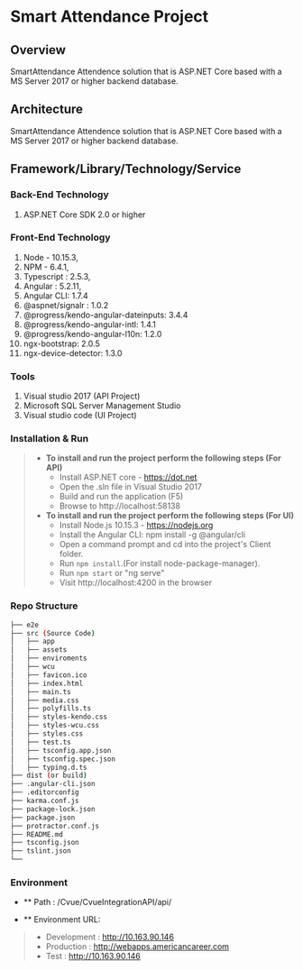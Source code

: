 # Smart Attendance Project


## Overview
SmartAttendance Attendence solution that is ASP.NET Core based with a MS Server 2017 or higher backend database.


## Architecture
SmartAttendance Attendence solution that is ASP.NET Core based with a MS Server 2017 or higher backend database.


## Framework/Library/Technology/Service

### Back-End Technology
1. ASP.NET Core SDK 2.0 or higher

### Front-End Technology
1. Node - 10.15.3,
1. NPM - 6.4.1,
1. Typescript : 2.5.3,
1. Angular : 5.2.11,
1. Angular CLI: 1.7.4
1. @aspnet/signalr : 1.0.2
1. @progress/kendo-angular-dateinputs: 3.4.4
1. @progress/kendo-angular-intl: 1.4.1
1. @progress/kendo-angular-l10n: 1.2.0
1. ngx-bootstrap: 2.0.5
1. ngx-device-detector: 1.3.0

### Tools
1. Visual studio 2017 (API Project)
1. Microsoft SQL Server Management Studio 
1. Visual studio code (UI Project)

### Installation & Run
> * **To install and run the project perform the following steps (For API)** 
>   * Install ASP.NET core - https://dot.net
>   * Open the .sln file in Visual Studio 2017
>   * Build and run the application (F5)
>   * Browse to http://localhost:58138
> * **To install and run the project perform the following steps (For UI)**
>   * Install Node.js 10.15.3 - https://nodejs.org
>   * Install the Angular CLI: npm install -g @angular/cli
>   * Open a command prompt and cd into the project's Client folder.
>   * Run `npm install`.(For install node-package-manager).
>   * Run `npm start` or "ng serve" 
>   * Visit http://localhost:4200 in the browser

### Repo Structure
```bash
├── e2e
├── src (Source Code)
│   ├── app
│   ├── assets
│   ├── enviroments
│   ├── wcu
│   ├── favicon.ico
│   ├── index.html
│   ├── main.ts
│   ├── media.css
│   ├── polyfills.ts
│   ├── styles-kendo.css
│   ├── styles-wcu.css
│   ├── styles.css
│   ├── test.ts
│   ├── tsconfig.app.json
│   ├── tsconfig.spec.json
│   ├── typing.d.ts
├── dist (or build)
├── .angular-cli.json
├── .editorconfig
├── karma.conf.js
├── package-lock.json
├── package.json
├── protractor.conf.js
├── README.md
├── tsconfig.json
├── tslint.json
└── 
```

### Environment 
* ** Path : /Cvue/CvueIntegrationAPI/api/

*  ** Environment URL:
> * Development :  http://10.163.90.146
> * Production : http://webapps.americancareer.com
> * Test : http://10.163.90.146

